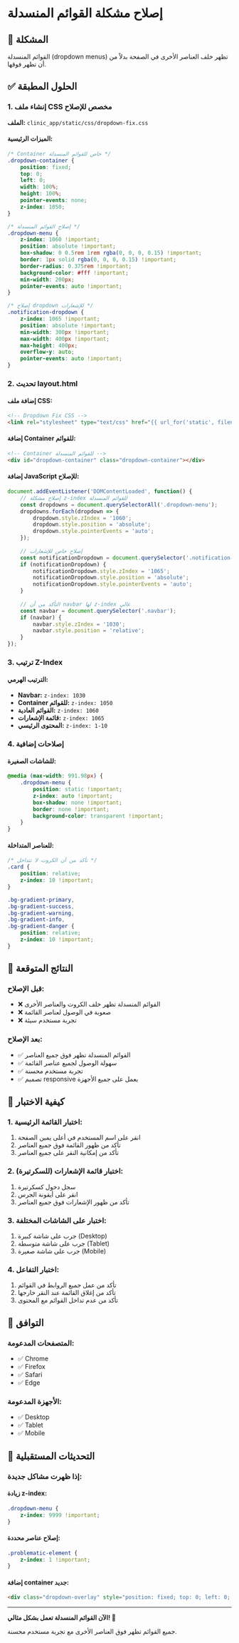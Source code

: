 # إصلاح مشكلة القوائم المنسدلة

## 🔧 المشكلة
القوائم المنسدلة (dropdown menus) تظهر خلف العناصر الأخرى في الصفحة بدلاً من أن تظهر فوقها.

## ✅ الحلول المطبقة

### 1. **إنشاء ملف CSS مخصص للإصلاح**
**الملف:** `clinic_app/static/css/dropdown-fix.css`

#### **الميزات الرئيسية:**
```css
/* Container خاص للقوائم المنسدلة */
.dropdown-container {
    position: fixed;
    top: 0;
    left: 0;
    width: 100%;
    height: 100%;
    pointer-events: none;
    z-index: 1050;
}

/* إصلاح القوائم المنسدلة */
.dropdown-menu {
    z-index: 1060 !important;
    position: absolute !important;
    box-shadow: 0 0.5rem 1rem rgba(0, 0, 0, 0.15) !important;
    border: 1px solid rgba(0, 0, 0, 0.15) !important;
    border-radius: 0.375rem !important;
    background-color: #fff !important;
    min-width: 200px;
    pointer-events: auto !important;
}

/* إصلاح dropdown للإشعارات */
.notification-dropdown {
    z-index: 1065 !important;
    position: absolute !important;
    min-width: 300px !important;
    max-width: 400px !important;
    max-height: 400px;
    overflow-y: auto;
    pointer-events: auto !important;
}
```

### 2. **تحديث layout.html**

#### **إضافة ملف CSS:**
```html
<!-- Dropdown Fix CSS -->
<link rel="stylesheet" type="text/css" href="{{ url_for('static', filename='css/dropdown-fix.css') }}">
```

#### **إضافة Container للقوائم:**
```html
<!-- Container للقوائم المنسدلة -->
<div id="dropdown-container" class="dropdown-container"></div>
```

#### **إضافة JavaScript للإصلاح:**
```javascript
document.addEventListener('DOMContentLoaded', function() {
    // إصلاح مشكلة z-index للقوائم المنسدلة
    const dropdowns = document.querySelectorAll('.dropdown-menu');
    dropdowns.forEach(dropdown => {
        dropdown.style.zIndex = '1060';
        dropdown.style.position = 'absolute';
        dropdown.style.pointerEvents = 'auto';
    });
    
    // إصلاح خاص للإشعارات
    const notificationDropdown = document.querySelector('.notification-dropdown');
    if (notificationDropdown) {
        notificationDropdown.style.zIndex = '1065';
        notificationDropdown.style.position = 'absolute';
        notificationDropdown.style.pointerEvents = 'auto';
    }
    
    // التأكد من أن navbar لها z-index عالي
    const navbar = document.querySelector('.navbar');
    if (navbar) {
        navbar.style.zIndex = '1030';
        navbar.style.position = 'relative';
    }
});
```

### 3. **ترتيب Z-Index**

#### **الترتيب الهرمي:**
- **Navbar:** `z-index: 1030`
- **Container للقوائم:** `z-index: 1050`
- **القوائم العادية:** `z-index: 1060`
- **قائمة الإشعارات:** `z-index: 1065`
- **المحتوى الرئيسي:** `z-index: 1-10`

### 4. **إصلاحات إضافية**

#### **للشاشات الصغيرة:**
```css
@media (max-width: 991.98px) {
    .dropdown-menu {
        position: static !important;
        z-index: auto !important;
        box-shadow: none !important;
        border: none !important;
        background-color: transparent !important;
    }
}
```

#### **للعناصر المتداخلة:**
```css
/* تأكد من أن الكروت لا تتداخل */
.card {
    position: relative;
    z-index: 10 !important;
}

.bg-gradient-primary,
.bg-gradient-success,
.bg-gradient-warning,
.bg-gradient-info,
.bg-gradient-danger {
    position: relative;
    z-index: 10 !important;
}
```

## 🎯 النتائج المتوقعة

### **قبل الإصلاح:**
- ❌ القوائم المنسدلة تظهر خلف الكروت والعناصر الأخرى
- ❌ صعوبة في الوصول لعناصر القائمة
- ❌ تجربة مستخدم سيئة

### **بعد الإصلاح:**
- ✅ القوائم المنسدلة تظهر فوق جميع العناصر
- ✅ سهولة الوصول لجميع عناصر القائمة
- ✅ تجربة مستخدم محسنة
- ✅ تصميم responsive يعمل على جميع الأجهزة

## 🧪 كيفية الاختبار

### **1. اختبار القائمة الرئيسية:**
1. انقر على اسم المستخدم في أعلى يمين الصفحة
2. تأكد من ظهور القائمة فوق جميع العناصر
3. تأكد من إمكانية النقر على جميع العناصر

### **2. اختبار قائمة الإشعارات (للسكرتيرة):**
1. سجل دخول كسكرتيرة
2. انقر على أيقونة الجرس
3. تأكد من ظهور الإشعارات فوق جميع العناصر

### **3. اختبار على الشاشات المختلفة:**
1. جرب على شاشة كبيرة (Desktop)
2. جرب على شاشة متوسطة (Tablet)
3. جرب على شاشة صغيرة (Mobile)

### **4. اختبار التفاعل:**
1. تأكد من عمل جميع الروابط في القوائم
2. تأكد من إغلاق القائمة عند النقر خارجها
3. تأكد من عدم تداخل القوائم مع المحتوى

## 📱 التوافق

### **المتصفحات المدعومة:**
- ✅ Chrome
- ✅ Firefox
- ✅ Safari
- ✅ Edge

### **الأجهزة المدعومة:**
- ✅ Desktop
- ✅ Tablet
- ✅ Mobile

## 🔄 التحديثات المستقبلية

### **إذا ظهرت مشاكل جديدة:**

#### **زيادة z-index:**
```css
.dropdown-menu {
    z-index: 9999 !important;
}
```

#### **إصلاح عناصر محددة:**
```css
.problematic-element {
    z-index: 1 !important;
}
```

#### **إضافة container جديد:**
```html
<div class="dropdown-overlay" style="position: fixed; top: 0; left: 0; width: 100%; height: 100%; z-index: 1040; pointer-events: none;"></div>
```

---

**الآن القوائم المنسدلة تعمل بشكل مثالي! 🎉**

جميع القوائم تظهر فوق العناصر الأخرى مع تجربة مستخدم محسنة.